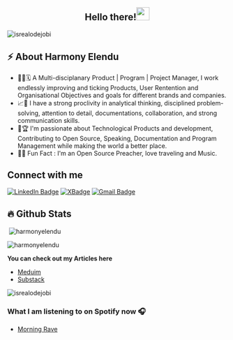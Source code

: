 <h2 align="center">Hello there!<img src = "https://raw.githubusercontent.com/MartinHeinz/MartinHeinz/master/wave.gif" width = 30px></h2>


<!-- Profile Views -->

<p align="left">
  <img src="https://komarev.com/ghpvc/?username=harmonyelendu&label=Profile%20views&color=0e75b6&style=flat" alt="isrealodejobi" />
</p>

<!-- Profile Views: END -->

<!-- About me section -->

<h2>⚡️ About Harmony Elendu</h2>

<ul>
  
  <li>👨‍💻🗓 A Multi-disciplanary Product | Program | Project Manager, I work endlessly improving and ticking Products, User Rentention and Organisational Objectives and goals for different brands and companies.</li>
  
  <li>📈🚀 I have a strong proclivity in analytical thinking, disciplined problem-solving, attention to detail, documentations, collaboration, and strong communication skills.</a>
  
  <li>🥂🏆 I'm passionate about Technological Products and development, Contributing to Open Source, Speaking, Documentation and Program Management while making the world a better place.</li>
  
  <li>🎉🌱 Fun Fact : I'm an Open Source Preacher, love traveling and Music.
</ul>

<!-- About me section: END -->

<!-- Conecct section -->

<h2>Connect with me</h3>
    <p>
        <a href="https://www.linkedin.com/in/harmonyelendu/"><img src="https://img.shields.io/badge/-Harmony%20Elendu%20-blue?style=plastic&amp;labelColor=blue&amp;logo=LinkedIn&amp;link=www.linkedin.com/in/harmonyelendu" alt="LinkedIn Badge"></a> 
       <a href="https://twitter.com/ogaharmony"><img src="https://img.shields.io/badge/-Harmony Elendu-informational?style=plastic&amp;labelColor=informational&amp;logo=X&amp;link=https://twitter.com/Dev_180Memes" alt="XBadge"></a>
        <a href="mailto:elenduharmony@gmail.com"><img src="https://img.shields.io/badge/-Harmony%20Elendu-fff?style=plastic&amp;labelColor=fff&amp;logo=Gmail&amp;link=mailto:elenduharmony@gmail.com" alt="Gmail Badge"></a>
   </p>
   
 <!-- Conecct section: END -->

## :fire: Github Stats

<p>&nbsp;<img align="center" src="https://github-readme-stats.vercel.app/api?username=harmonyelendu&show_icons=true&locale=en&theme=tokyonight" alt="harmonyelendu" /></p>

<p><img align="center" src="https://github-readme-streak-stats.herokuapp.com/?user=harmonyelendu&&theme=tokyonight" alt="harmonyelendu" /></p>

**You can check out my Articles here**
- [Meduim](https://harmonyelendu.medium.com/)
- [Substack](https://substack.com/@harmonyelendu)

<p align="left">
  <img src="https://komarev.com/ghpvc/?username=harmonyelendu&label=Profile%20views&color=0e75b6&style=flat" alt="isrealodejobi" />
</p>

### What I am listening to on Spotify now 🎧

- [Morning Rave](https://open.spotify.com/playlist/5sMyzZSVJat6bZDd2HSlBa?si=Asab4MXNQ1qoJVNMYXMqUQ)

